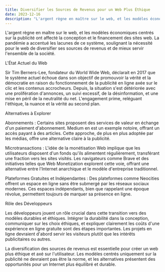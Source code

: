 ```yaml
---
title: Diversifier les Sources de Revenus pour un Web Plus Éthique
date: 2023-12-16
description: "L'argent règne en maître sur le web, et les modèles économiques centrés sur la publicité ont affecté la conception et le financement des sites web. La pandémie a accentué les lacunes de ce système, soulignant la nécessité pour le web de diversifier ses sources de revenus et de mieux servir l'ensemble de la société."
---
```


L'argent règne en maître sur le web, et les modèles économiques centrés sur la publicité ont affecté la conception et le financement des sites web. La pandémie a accentué les lacunes de ce système, soulignant la nécessité pour le web de diversifier ses sources de revenus et de mieux servir l'ensemble de la société.

L'État Actuel du Web

Sir Tim Berners-Lee, fondateur du World Wide Web, déclarait en 2017 que le système actuel échoue dans son objectif de promouvoir la vérité et la démocratie en raison du fonctionnement de la publicité en ligne axée sur le clic et les contenus accrocheurs. Depuis, la situation s'est détériorée avec une prolifération d'annonces, un suivi excessif, de la désinformation, et une mise en péril de la neutralité du net. L'engagement prime, reléguant l'éthique, la nuance et la vérité au second plan.

Alternatives à Explorer

Abonnements : Certains sites proposent des services de valeur en échange d'un paiement d'abonnement. Medium en est un exemple notoire, offrant un accès payant à des articles. Cette approche, de plus en plus adoptée par les médias, offre une alternative claire à la publicité.

Microtransactions : L'idée de la monétisation Web implique que les utilisateurs disposent d'un fonds qu'ils alimentent régulièrement, transférant une fraction vers les sites visités. Les navigateurs comme Brave et des initiatives telles que Web Monetization explorent cette voie, offrant une alternative entre l'Internet anarchique et le modèle d'entreprise traditionnel.

Plateformes Gratuites et Indépendantes : Des plateformes comme Neocities offrent un espace en ligne sans être submergé par les réseaux sociaux modernes. Ces espaces indépendants, bien que rappelant une époque révolue, permettent toujours de marquer sa présence en ligne.

Rôle des Développeurs

Les développeurs jouent un rôle crucial dans cette transition vers des modèles durables et éthiques. Intégrer la durabilité dans la conception, communiquer sur les choix éthiques, et expliquer clairement les coûts d'une expérience en ligne gratuite sont des étapes importantes. Les projets en ligne devraient d'abord servir les visiteurs plutôt que les intérêts publicitaires ou autres.

La diversification des sources de revenus est essentielle pour créer un web plus éthique et axé sur l'utilisateur. Les modèles centrés uniquement sur la publicité ne devraient pas être la norme, et les alternatives présentent des opportunités pour un Internet plus équilibré et durable.
